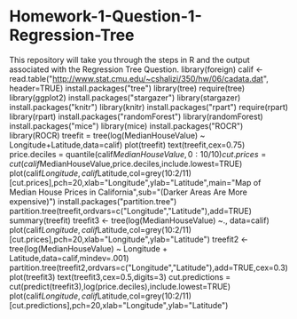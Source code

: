 # Homework-1-Question-1-Regression-Tree
This repository will take you through the steps in R and the output associated with the Regression Tree Question.
library(foreign)
calif <- read.table("http://www.stat.cmu.edu/~cshalizi/350/hw/06/cadata.dat", header=TRUE)
install.packages("tree")
library(tree)
require(tree)
library(ggplot2)
install.packages("stargazer")
library(stargazer)
install.packages("knitr")
library(knitr)
install.packages("rpart")
require(rpart)
library(rpart)
install.packages("randomForest")
library(randomForest)
install.packages("mice")
library(mice)
install.packages("ROCR")
library(ROCR)
treefit = tree(log(MedianHouseValue) ~ Longitude+Latitude,data=calif)
plot(treefit)
text(treefit,cex=0.75)
price.deciles = quantile(calif$MedianHouseValue,0:10/10)
cut.prices = cut(calif$MedianHouseValue,price.deciles,include.lowest=TRUE)
plot(calif$Longitude,calif$Latitude,col=grey(10:2/11)[cut.prices],pch=20,xlab="Longitude",ylab="Latitude",main="Map of Median House Prices in California",sub="(Darker Areas Are More expensive)")
install.packages("partition.tree")
partition.tree(treefit,ordvars=c("Longitude","Latitude"),add=TRUE)
summary(treefit)
treefit3 <- tree(log(MedianHouseValue) ~., data=calif)
plot(calif$Longitude,calif$Latitude,col=grey(10:2/11)[cut.prices],pch=20,xlab="Longitude",ylab="Latitude")
treefit2 <- tree(log(MedianHouseValue) ~ Longitude + Latitude,data=calif,mindev=.001)
partition.tree(treefit2,ordvars=c("Longitude","Latitude"),add=TRUE,cex=0.3)
plot(treefit3)
text(treefit3,cex=0.5,digits=3)
cut.predictions = cut(predict(treefit3),log(price.deciles),include.lowest=TRUE)
plot(calif$Longitude,calif$Latitude,col=grey(10:2/11)[cut.predictions],pch=20,xlab="Longitude",ylab="Latitude")

